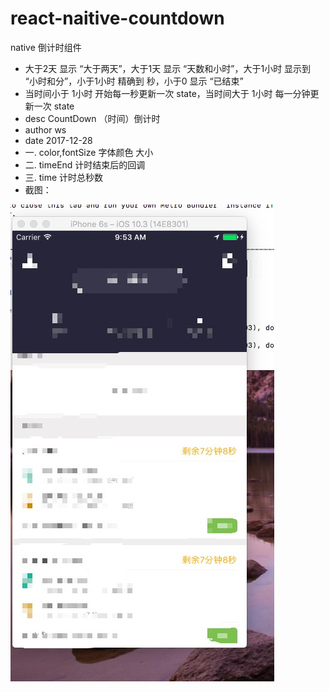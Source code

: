 # react-naitive-countdown
native 倒计时组件 
 * 大于2天 显示 “大于两天”，大于1天 显示 “天数和小时”，大于1小时 显示到 “小时和分”，小于1小时 精确到 秒，小于0 显示 “已结束”
 * 当时间小于 1小时 开始每一秒更新一次 state，当时间大于 1小时 每一分钟更新一次 state
 * desc CountDown （时间）倒计时
 * author ws
 * date 2017-12-28
 * 一. color,fontSize 字体颜色 大小
 * 二. timeEnd 计时结束后的回调
 * 三. time 计时总秒数
 * 截图：
 <img alt="截图" src="https://raw.githubusercontent.com/ws199501/react-naitive-countdown/master/show.jpeg" />
